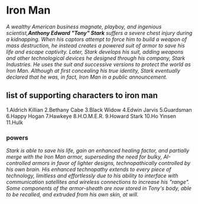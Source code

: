 # Iron Man
_A wealthy American business magnate, playboy, and ingenious scientist,**Anthony Edward "Tony" Stark** suffers a severe chest injury during a kidnapping. When his captors attempt to force him to build a weapon of mass destruction, he instead creates a powered suit of armor to save his life and escape captivity. Later, Stark develops his suit, adding weapons and other technological devices he designed through his company, Stark Industries. He uses the suit and successive versions to protect the world as Iron Man. Although at first concealing his true identity, Stark eventually declared that he was, in fact, Iron Man in a public announcement._
## list of supporting characters to iron  man
1.Aldrich Killian
2.Bethany Cabe 
3.Black Widow
4.Edwin Jarvis
5.Guardsman 
6.Happy Hogan
7.Hawkeye 
8.H.O.M.E.R. 
9.Howard Stark 
10.Ho Yinsen
11.Hulk 
### powers
*Stark is able to save his life, gain an enhanced healing factor, and partially merge with the Iron Man armor, superseding the need for bulky, AI-controlled armors in favor of lighter designs, technopathically controlled by his own brain. His enhanced technopathy extends to every piece of technology, limitless and effortlessly due to his ability to interface with communication satellites and wireless connections to increase his "range". Some components of the armor-sheath are now stored in Tony's body, able to be recalled, and extruded from his own skin, at will.*
